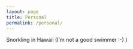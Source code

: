 ```yaml
---
layout: page
title: Personal
permalink: /personal/
---
```


<p>Snorkling in Hawaii (I'm not a good swimmer :-) )</p>
